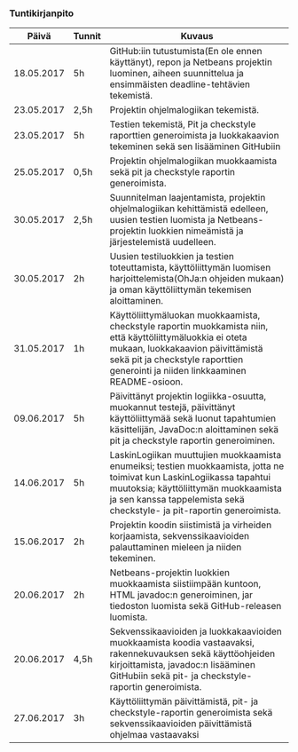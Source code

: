 ### Tuntikirjanpito
Päivä | Tunnit | Kuvaus
--------------- | ----- | ------
18.05.2017 | 5h | GitHub:iin tutustumista(En ole ennen käyttänyt), repon ja Netbeans projektin luominen, aiheen suunnittelua ja ensimmäisten deadline-tehtävien tekemistä.
23.05.2017 | 2,5h | Projektin ohjelmalogiikan tekemistä.
23.05.2017 | 5h | Testien tekemistä, Pit ja checkstyle raporttien generoimista ja luokkakaavion tekeminen sekä sen lisääminen GitHubiin
25.05.2017 | 0,5h | Projektin ohjelmalogiikan muokkaamista sekä pit ja checkstyle raportin generoimista.
30.05.2017 | 2,5h | Suunnitelman laajentamista, projektin ohjelmalogiikan kehittämistä edelleen, uusien testien luomista ja Netbeans-projektin luokkien nimeämistä ja järjestelemistä uudelleen.
30.05.2017 | 2h | Uusien testiluokkien ja testien toteuttamista, käyttöliittymän luomisen harjoittelemista(OhJa:n ohjeiden mukaan) ja oman käyttöliittymän tekemisen aloittaminen.
31.05.2017 | 1h | Käyttöliittymäluokan muokkaamista, checkstyle raportin muokkamista niin, että käyttöliittymäluokkia ei oteta mukaan, luokkakaavion päivittämistä sekä pit ja checkstyle raporttien generointi ja niiden linkkaaminen README-osioon.
09.06.2017 | 5h | Päivittänyt projektin logiikka-osuutta, muokannut testejä, päivittänyt käyttöliittymää sekä luonut tapahtumien käsittelijän, JavaDoc:n aloittaminen sekä pit ja checkstyle raportin generoiminen.
14.06.2017 | 5h | LaskinLogiikan muuttujien muokkaamista enumeiksi; testien muokkaamista, jotta ne toimivat kun LaskinLogiikassa tapahtui muutoksia; käyttöliittymän muokkaamista ja sen kanssa tappelemista sekä checkstyle- ja pit-raportin generoimista. 
15.06.2017 | 2h | Projektin koodin siistimistä ja virheiden korjaamista, sekvenssikaavioiden palauttaminen mieleen ja niiden tekeminen.
20.06.2017 | 2h | Netbeans-projektin luokkien muokkaamista siistiimpään kuntoon, HTML javadoc:n generoiminen, jar tiedoston luomista sekä GitHub-releasen luomista.
20.06.2017 | 4,5h | Sekvenssikaavioiden ja luokkakaavioiden muokkaamista koodia vastaavaksi, rakennekuvauksen sekä käyttöohjeiden kirjoittamista, javadoc:n lisääminen GitHubiin sekä pit- ja checkstyle-raportin generoimista.
27.06.2017 | 3h | Käyttöliittymän päivittämistä, pit- ja checkstyle-raportin generoimista sekä sekvenssikaavioiden päivittämistä ohjelmaa vastaavaksi
